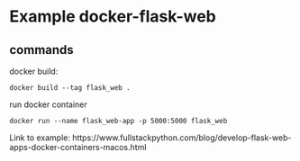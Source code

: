 # Example docker-flask-web

<h2>commands</h2>

<p>docker build:</p>
<pre><code>docker build --tag flask_web .</code></pre>

<p>run docker container</p>
<pre><code>docker run --name flask_web-app -p 5000:5000 flask_web</code></pre>

<p>Link to example: https://www.fullstackpython.com/blog/develop-flask-web-apps-docker-containers-macos.html</p>
